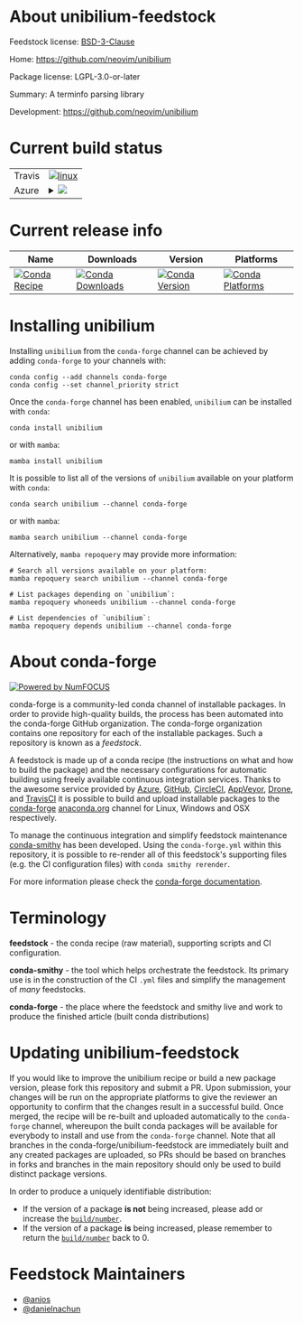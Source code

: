 About unibilium-feedstock
=========================

Feedstock license: [BSD-3-Clause](https://github.com/conda-forge/unibilium-feedstock/blob/main/LICENSE.txt)

Home: https://github.com/neovim/unibilium

Package license: LGPL-3.0-or-later

Summary: A terminfo parsing library

Development: https://github.com/neovim/unibilium

Current build status
====================


<table><tr>
    <td>Travis</td>
    <td>
      <a href="https://app.travis-ci.com/conda-forge/unibilium-feedstock">
        <img alt="linux" src="https://img.shields.io/travis/com/conda-forge/unibilium-feedstock/main.svg?label=Linux">
      </a>
    </td>
  </tr>
    
  <tr>
    <td>Azure</td>
    <td>
      <details>
        <summary>
          <a href="https://dev.azure.com/conda-forge/feedstock-builds/_build/latest?definitionId=19277&branchName=main">
            <img src="https://dev.azure.com/conda-forge/feedstock-builds/_apis/build/status/unibilium-feedstock?branchName=main">
          </a>
        </summary>
        <table>
          <thead><tr><th>Variant</th><th>Status</th></tr></thead>
          <tbody><tr>
              <td>linux_64</td>
              <td>
                <a href="https://dev.azure.com/conda-forge/feedstock-builds/_build/latest?definitionId=19277&branchName=main">
                  <img src="https://dev.azure.com/conda-forge/feedstock-builds/_apis/build/status/unibilium-feedstock?branchName=main&jobName=linux&configuration=linux%20linux_64_" alt="variant">
                </a>
              </td>
            </tr><tr>
              <td>linux_aarch64</td>
              <td>
                <a href="https://dev.azure.com/conda-forge/feedstock-builds/_build/latest?definitionId=19277&branchName=main">
                  <img src="https://dev.azure.com/conda-forge/feedstock-builds/_apis/build/status/unibilium-feedstock?branchName=main&jobName=linux&configuration=linux%20linux_aarch64_" alt="variant">
                </a>
              </td>
            </tr><tr>
              <td>linux_ppc64le</td>
              <td>
                <a href="https://dev.azure.com/conda-forge/feedstock-builds/_build/latest?definitionId=19277&branchName=main">
                  <img src="https://dev.azure.com/conda-forge/feedstock-builds/_apis/build/status/unibilium-feedstock?branchName=main&jobName=linux&configuration=linux%20linux_ppc64le_" alt="variant">
                </a>
              </td>
            </tr><tr>
              <td>osx_64</td>
              <td>
                <a href="https://dev.azure.com/conda-forge/feedstock-builds/_build/latest?definitionId=19277&branchName=main">
                  <img src="https://dev.azure.com/conda-forge/feedstock-builds/_apis/build/status/unibilium-feedstock?branchName=main&jobName=osx&configuration=osx%20osx_64_" alt="variant">
                </a>
              </td>
            </tr><tr>
              <td>osx_arm64</td>
              <td>
                <a href="https://dev.azure.com/conda-forge/feedstock-builds/_build/latest?definitionId=19277&branchName=main">
                  <img src="https://dev.azure.com/conda-forge/feedstock-builds/_apis/build/status/unibilium-feedstock?branchName=main&jobName=osx&configuration=osx%20osx_arm64_" alt="variant">
                </a>
              </td>
            </tr><tr>
              <td>win_64</td>
              <td>
                <a href="https://dev.azure.com/conda-forge/feedstock-builds/_build/latest?definitionId=19277&branchName=main">
                  <img src="https://dev.azure.com/conda-forge/feedstock-builds/_apis/build/status/unibilium-feedstock?branchName=main&jobName=win&configuration=win%20win_64_" alt="variant">
                </a>
              </td>
            </tr>
          </tbody>
        </table>
      </details>
    </td>
  </tr>
</table>

Current release info
====================

| Name | Downloads | Version | Platforms |
| --- | --- | --- | --- |
| [![Conda Recipe](https://img.shields.io/badge/recipe-unibilium-green.svg)](https://anaconda.org/conda-forge/unibilium) | [![Conda Downloads](https://img.shields.io/conda/dn/conda-forge/unibilium.svg)](https://anaconda.org/conda-forge/unibilium) | [![Conda Version](https://img.shields.io/conda/vn/conda-forge/unibilium.svg)](https://anaconda.org/conda-forge/unibilium) | [![Conda Platforms](https://img.shields.io/conda/pn/conda-forge/unibilium.svg)](https://anaconda.org/conda-forge/unibilium) |

Installing unibilium
====================

Installing `unibilium` from the `conda-forge` channel can be achieved by adding `conda-forge` to your channels with:

```
conda config --add channels conda-forge
conda config --set channel_priority strict
```

Once the `conda-forge` channel has been enabled, `unibilium` can be installed with `conda`:

```
conda install unibilium
```

or with `mamba`:

```
mamba install unibilium
```

It is possible to list all of the versions of `unibilium` available on your platform with `conda`:

```
conda search unibilium --channel conda-forge
```

or with `mamba`:

```
mamba search unibilium --channel conda-forge
```

Alternatively, `mamba repoquery` may provide more information:

```
# Search all versions available on your platform:
mamba repoquery search unibilium --channel conda-forge

# List packages depending on `unibilium`:
mamba repoquery whoneeds unibilium --channel conda-forge

# List dependencies of `unibilium`:
mamba repoquery depends unibilium --channel conda-forge
```


About conda-forge
=================

[![Powered by
NumFOCUS](https://img.shields.io/badge/powered%20by-NumFOCUS-orange.svg?style=flat&colorA=E1523D&colorB=007D8A)](https://numfocus.org)

conda-forge is a community-led conda channel of installable packages.
In order to provide high-quality builds, the process has been automated into the
conda-forge GitHub organization. The conda-forge organization contains one repository
for each of the installable packages. Such a repository is known as a *feedstock*.

A feedstock is made up of a conda recipe (the instructions on what and how to build
the package) and the necessary configurations for automatic building using freely
available continuous integration services. Thanks to the awesome service provided by
[Azure](https://azure.microsoft.com/en-us/services/devops/), [GitHub](https://github.com/),
[CircleCI](https://circleci.com/), [AppVeyor](https://www.appveyor.com/),
[Drone](https://cloud.drone.io/welcome), and [TravisCI](https://travis-ci.com/)
it is possible to build and upload installable packages to the
[conda-forge](https://anaconda.org/conda-forge) [anaconda.org](https://anaconda.org/)
channel for Linux, Windows and OSX respectively.

To manage the continuous integration and simplify feedstock maintenance
[conda-smithy](https://github.com/conda-forge/conda-smithy) has been developed.
Using the ``conda-forge.yml`` within this repository, it is possible to re-render all of
this feedstock's supporting files (e.g. the CI configuration files) with ``conda smithy rerender``.

For more information please check the [conda-forge documentation](https://conda-forge.org/docs/).

Terminology
===========

**feedstock** - the conda recipe (raw material), supporting scripts and CI configuration.

**conda-smithy** - the tool which helps orchestrate the feedstock.
                   Its primary use is in the construction of the CI ``.yml`` files
                   and simplify the management of *many* feedstocks.

**conda-forge** - the place where the feedstock and smithy live and work to
                  produce the finished article (built conda distributions)


Updating unibilium-feedstock
============================

If you would like to improve the unibilium recipe or build a new
package version, please fork this repository and submit a PR. Upon submission,
your changes will be run on the appropriate platforms to give the reviewer an
opportunity to confirm that the changes result in a successful build. Once
merged, the recipe will be re-built and uploaded automatically to the
`conda-forge` channel, whereupon the built conda packages will be available for
everybody to install and use from the `conda-forge` channel.
Note that all branches in the conda-forge/unibilium-feedstock are
immediately built and any created packages are uploaded, so PRs should be based
on branches in forks and branches in the main repository should only be used to
build distinct package versions.

In order to produce a uniquely identifiable distribution:
 * If the version of a package **is not** being increased, please add or increase
   the [``build/number``](https://docs.conda.io/projects/conda-build/en/latest/resources/define-metadata.html#build-number-and-string).
 * If the version of a package **is** being increased, please remember to return
   the [``build/number``](https://docs.conda.io/projects/conda-build/en/latest/resources/define-metadata.html#build-number-and-string)
   back to 0.

Feedstock Maintainers
=====================

* [@anjos](https://github.com/anjos/)
* [@danielnachun](https://github.com/danielnachun/)

